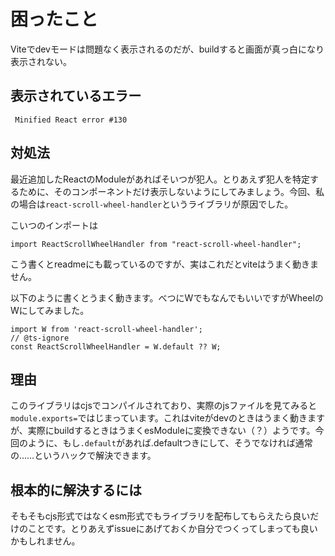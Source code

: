 # 困ったこと

Viteでdevモードは問題なく表示されるのだが、buildすると画面が真っ白になり表示されない。

## 表示されているエラー

```text
 Minified React error #130
```

## 対処法

最近追加したReactのModuleがあればそいつが犯人。とりあえず犯人を特定するために、そのコンポーネントだけ表示しないようにしてみましょう。今回、私の場合は```react-scroll-wheel-handler```というライブラリが原因でした。

こいつのインポートは

```tsx
import ReactScrollWheelHandler from "react-scroll-wheel-handler";
```

こう書くとreadmeにも載っているのですが、実はこれだとviteはうまく動きません。

以下のように書くとうまく動きます。べつにWでもなんでもいいですがWheelのWにしてみました。

```tsx
import W from 'react-scroll-wheel-handler';
// @ts-ignore
const ReactScrollWheelHandler = W.default ?? W;
```

## 理由

このライブラリはcjsでコンパイルされており、実際のjsファイルを見てみると```module.exports=```ではじまっています。これはviteがdevのときはうまく動きますが、実際にbuildするときはうまくesModuleに変換できない（？）ようです。今回のように、もし```.default```があれば.defaultつきにして、そうでなければ通常の……というハックで解決できます。

## 根本的に解決するには

そもそもcjs形式ではなくesm形式でもライブラリを配布してもらえたら良いだけのことです。とりあえずissueにあげておくか自分でつくってしまっても良いかもしれません。
